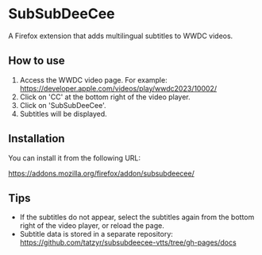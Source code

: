 # SubSubDeeCee

A Firefox extension that adds multilingual subtitles to WWDC videos.

## How to use

1. Access the WWDC video page. For example: https://developer.apple.com/videos/play/wwdc2023/10002/
1. Click on 'CC' at the bottom right of the video player.
1. Click on 'SubSubDeeCee'.
1. Subtitles will be displayed.

## Installation

You can install it from the following URL:

https://addons.mozilla.org/firefox/addon/subsubdeecee/

## Tips

* If the subtitles do not appear, select the subtitles again from the bottom right of the video player, or reload the page.
* Subtitle data is stored in a separate repository: https://github.com/tatzyr/subsubdeecee-vtts/tree/gh-pages/docs
